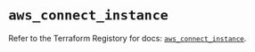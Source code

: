 # `aws_connect_instance`

Refer to the Terraform Registory for docs: [`aws_connect_instance`](https://registry.terraform.io/providers/hashicorp/aws/5.20.0/docs/resources/connect_instance).
